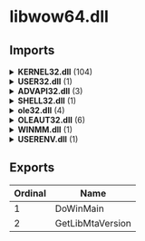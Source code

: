 # libwow64.dll

## Imports

<details><summary><b>KERNEL32.dll</b> (104)</summary><p>

| Ordinal | Name |
| ------- | ---- |
| 922 | K32EnumProcessModules |
| 935 | K32GetModuleInformation |
| 693 | GetProcAddress |
| 923 | K32EnumProcessModulesEx |
| 1434 | TerminateProcess |
| 964 | LoadLibraryA |
| 1343 | SetLastError |
| 846 | HeapAlloc |
| 850 | HeapFree |
| 699 | GetProcessHeap |
| 583 | GetFileAttributesA |
| 608 | GetFullPathNameW |
| 628 | GetLongPathNameW |
| 1143 | ReadFile |
| 1320 | SetFileAttributesA |
| 1126 | RaiseException |
| 1104 | QueryPerformanceCounter |
| 871 | InitializeCriticalSection |
| 309 | EnterCriticalSection |
| 960 | LeaveCriticalSection |
| 873 | InitializeCriticalSectionEx |
| 434 | FreeLibraryAndExitThread |
| 546 | GetCurrentThreadId |
| 780 | GetThreadTimes |
| 750 | GetSystemTime |
| 978 | LocalFree |
| 934 | K32GetModuleFileNameExW |
| 853 | HeapReAlloc |
| 855 | HeapSize |
| 1568 | WriteConsoleW |
| 1310 | SetEndOfFile |
| 1367 | SetStdHandle |
| 203 | CreateFileW |
| 734 | GetStringTypeW |
| 421 | FlushFileBuffers |
| 432 | FreeEnvironmentStringsW |
| 574 | GetEnvironmentStringsW |
| 477 | GetCommandLineW |
| 242 | CreateThread |
| 1471 | UnmapViewOfFile |
| 993 | MapViewOfFile |
| 1510 | WaitForSingleObject |
| 1204 | ReleaseMutex |
| 1316 | SetEvent |
| 273 | DeleteCriticalSection |
| 615 | GetLastError |
| 476 | GetCommandLineA |
| 455 | GetCPInfo |
| 670 | GetOEMCP |
| 440 | GetACP |
| 910 | IsValidCodePage |
| 402 | FindNextFileW |
| 385 | FindFirstFileExW |
| 379 | FindClose |
| 948 | LCMapStringW |
| 595 | GetFileSizeEx |
| 496 | GetConsoleCP |
| 1569 | WriteFile |
| 1329 | SetFilePointerEx |
| 1140 | ReadConsoleW |
| 514 | GetConsoleMode |
| 597 | GetFileType |
| 134 | CloseHandle |
| 1511 | WaitForSingleObjectEx |
| 872 | InitializeCriticalSectionAndSpinCount |
| 191 | CreateEventW |
| 1452 | TlsAlloc |
| 1454 | TlsGetValue |
| 1455 | TlsSetValue |
| 1453 | TlsFree |
| 752 | GetSystemTimeAsFileTime |
| 638 | GetModuleHandleW |
| 898 | IsDebuggerPresent |
| 1052 | OutputDebugStringW |
| 1226 | ResetEvent |
| 1235 | RtlCaptureContext |
| 1242 | RtlLookupFunctionEntry |
| 1249 | RtlVirtualUnwind |
| 1468 | UnhandledExceptionFilter |
| 1403 | SetUnhandledExceptionFilter |
| 541 | GetCurrentProcess |
| 905 | IsProcessorFeaturePresent |
| 727 | GetStartupInfoW |
| 542 | GetCurrentProcessId |
| 876 | InitializeSListHead |
| 1010 | MultiByteToWideChar |
| 1549 | WideCharToMultiByte |
| 305 | EncodePointer |
| 545 | GetCurrentThread |
| 433 | FreeLibrary |
| 634 | GetModuleFileNameW |
| 966 | LoadLibraryExW |
| 1493 | VirtualAlloc |
| 1499 | VirtualProtect |
| 880 | InterlockedFlushSList |
| 1244 | RtlPcToFileHeader |
| 1248 | RtlUnwindEx |
| 278 | DeleteFileW |
| 186 | CreateDirectoryW |
| 637 | GetModuleHandleExW |
| 746 | GetSystemInfo |
| 1501 | VirtualQuery |
| 356 | ExitProcess |
| 729 | GetStdHandle |

</p></details>
<details><summary><b>USER32.dll</b> (1)</summary><p>

| Ordinal | Name |
| ------- | ---- |
| 643 | MessageBoxA |

</p></details>
<details><summary><b>ADVAPI32.dll</b> (3)</summary><p>

| Ordinal | Name |
| ------- | ---- |
| 665 | RegQueryValueExW |
| 652 | RegOpenKeyExW |
| 538 | OpenThreadToken |

</p></details>
<details><summary><b>SHELL32.dll</b> (1)</summary><p>

| Ordinal | Name |
| ------- | ---- |
| 344 | SHGetFolderPathW |

</p></details>
<details><summary><b>ole32.dll</b> (4)</summary><p>

| Ordinal | Name |
| ------- | ---- |
| 43 | CoCreateInstance |
| 135 | CoSetProxyBlanket |
| 97 | CoInitializeEx |
| 98 | CoInitializeSecurity |

</p></details>
<details><summary><b>OLEAUT32.dll</b> (6)</summary><p>

| Ordinal | Name |
| ------- | ---- |
| 2 |  |
| 6 |  |
| 150 |  |
| 12 |  |
| 9 |  |
| 7 |  |

</p></details>
<details><summary><b>WINMM.dll</b> (1)</summary><p>

| Ordinal | Name |
| ------- | ---- |
| 138 | timeGetTime |

</p></details>
<details><summary><b>USERENV.dll</b> (1)</summary><p>

| Ordinal | Name |
| ------- | ---- |
| 55 | UnloadUserProfile |

</p></details>

## Exports


| Ordinal | Name |
| ------- | ---- |
| 1 | DoWinMain |
| 2 | GetLibMtaVersion |

</p></details>
